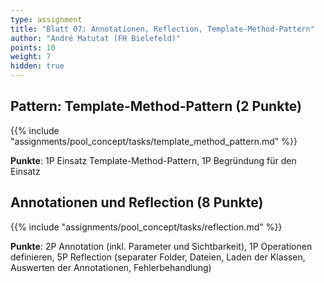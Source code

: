 ```yaml
---
type: assignment
title: "Blatt 07: Annotationen, Reflection, Template-Method-Pattern"
author: "André Matutat (FH Bielefeld)"
points: 10
weight: 7
hidden: true
---
```



## Pattern: Template-Method-Pattern (2 Punkte)

{{% include "assignments/pool_concept/tasks/template_method_pattern.md" %}}

**Punkte**: 1P Einsatz Template-Method-Pattern, 1P Begründung für den Einsatz


## Annotationen und Reflection (8 Punkte)

{{% include "assignments/pool_concept/tasks/reflection.md" %}}

**Punkte**: 2P Annotation (inkl. Parameter und Sichtbarkeit), 1P Operationen
definieren, 5P Reflection (separater Folder, Dateien, Laden der Klassen,
Auswerten der Annotationen, Fehlerbehandlung)
